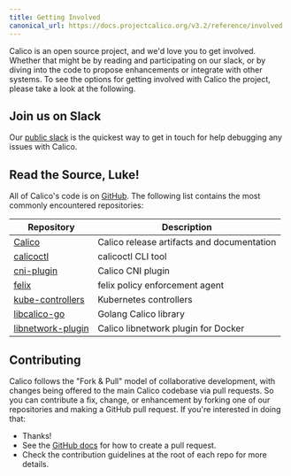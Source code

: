 ```yaml
---
title: Getting Involved
canonical_url: https://docs.projectcalico.org/v3.2/reference/involved
---
```


Calico is an open source project, and we'd love you to get involved.
Whether that might be by reading and participating on our slack,
or by diving into the code to propose enhancements or integrate with
other systems. To see the options for getting involved with Calico the
project, please take a look at the following.

## Join us on Slack

Our [public slack](https://slack.projectcalico.org) is the quickest way to get
in touch for help debugging any issues with Calico.

## Read the Source, Luke!

All of Calico's code is on [GitHub](https://github.com/projectcalico).  The following
list contains the most commonly encountered repositories:

Repository                                                              | Description
------------------------------------------------------------------------|----------------------------
[Calico](https://github.com/projectcalico/calico)                       | Calico release artifacts and documentation
[calicoctl](https://github.com/projectcalico/calicoctl)                 | calicoctl CLI tool
[cni-plugin](https://github.com/projectcalico/cni-plugin)               | Calico CNI plugin
[felix](https://github.com/projectcalico/felix)                         | felix policy enforcement agent
[kube-controllers](https://github.com/projectcalico/kube-controllers)   | Kubernetes controllers
[libcalico-go](https://github.com/projectcalico/libcalico-go)           | Golang Calico library
[libnetwork-plugin](https://github.com/projectcalico/libnetwork-plugin) | Calico libnetwork plugin for Docker

## Contributing

Calico follows the "Fork & Pull" model of collaborative development,
with changes being offered to the main Calico codebase via pull
requests. So you can contribute a fix, change, or enhancement by forking
one of our repositories and making a GitHub pull request. If you're
interested in doing that:

-   Thanks!
-   See the [GitHub docs](https://help.github.com/articles/using-pull-requests) for how
    to create a pull request.
-   Check the contribution guidelines at the root of each repo for more details.
